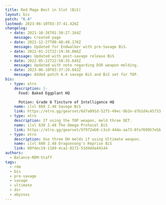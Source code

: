 ```yaml
---
title: Red Mage Best in Slot (BiS)
layout: bis
patch: "6.4"
lastmod: 2023-06-10T03:37:41.426Z
changelog:
  - date: 2021-10-26T01:30:27.164Z
    message: Created page
  - date: 2021-12-27T00:48:48.176Z
    message: Updated for Endwalker with pre-Savage BiS.
  - date: 2022-01-21T22:19:36.866Z
    message: Updated with post-savage release BiS
  - date: 2022-05-22T22:58:35.645Z
    message: Updated with note regarding DSR weapon melding.
  - date: 2023-06-10T03:37:29.042Z
    message: Added patch 6.4 savage BiS and BiS set for TOP.
bis:
  - type: etro
    description: |-
      Food: Baked Eggplant HQ 

      Potion: Grade 8 Tincture of Intelligence HQ
    name: ilvl 660 2.48 Savage BiS
    link: https://etro.gg/gearset/6d7a091d-52f5-49ec-9b2e-d7b1d4c45733
  - type: etro
    description: If using the TOP weapon, meld three DET.
    name: ilvl 630 2.48 The Omega Protocol BiS
    link: https://etro.gg/gearset/5f972eb8-c3cd-44da-aa73-0fa769957e5b
  - type: etro
    description: Use three DH melds if using Ultimate weapon.
    name: ilvl 600 2.48 Dragonsong's Reprise BiS
    link: 80fdec19-1109-4ca2-8172-53d4dda44144
authors:
  - Balance-RDM-Staff
tags:
  - rdm
  - bis
  - pre-savage
  - savage
  - ultimate
  - dsr
  - abyssos
---
```

